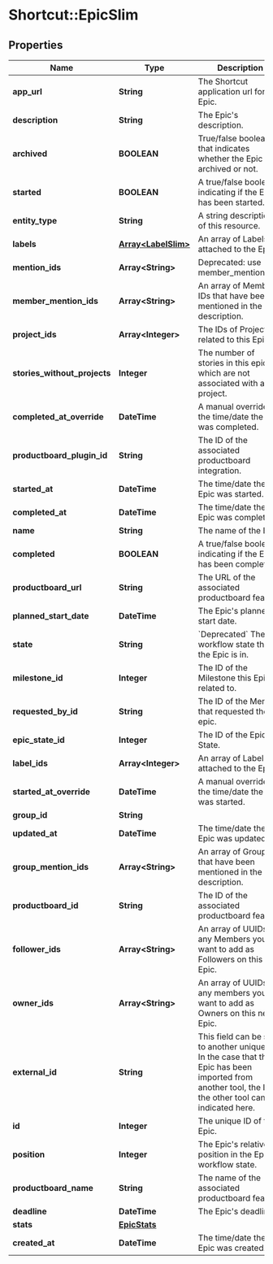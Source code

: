 # Shortcut::EpicSlim

## Properties
Name | Type | Description | Notes
------------ | ------------- | ------------- | -------------
**app_url** | **String** | The Shortcut application url for the Epic. | 
**description** | **String** | The Epic&#x27;s description. | [optional] 
**archived** | **BOOLEAN** | True/false boolean that indicates whether the Epic is archived or not. | 
**started** | **BOOLEAN** | A true/false boolean indicating if the Epic has been started. | 
**entity_type** | **String** | A string description of this resource. | 
**labels** | [**Array&lt;LabelSlim&gt;**](LabelSlim.md) | An array of Labels attached to the Epic. | 
**mention_ids** | **Array&lt;String&gt;** | Deprecated: use member_mention_ids. | 
**member_mention_ids** | **Array&lt;String&gt;** | An array of Member IDs that have been mentioned in the Epic description. | 
**project_ids** | **Array&lt;Integer&gt;** | The IDs of Projects related to this Epic. | 
**stories_without_projects** | **Integer** | The number of stories in this epic which are not associated with a project. | 
**completed_at_override** | **DateTime** | A manual override for the time/date the Epic was completed. | 
**productboard_plugin_id** | **String** | The ID of the associated productboard integration. | 
**started_at** | **DateTime** | The time/date the Epic was started. | 
**completed_at** | **DateTime** | The time/date the Epic was completed. | 
**name** | **String** | The name of the Epic. | 
**completed** | **BOOLEAN** | A true/false boolean indicating if the Epic has been completed. | 
**productboard_url** | **String** | The URL of the associated productboard feature. | 
**planned_start_date** | **DateTime** | The Epic&#x27;s planned start date. | 
**state** | **String** | &#x60;Deprecated&#x60; The workflow state that the Epic is in. | 
**milestone_id** | **Integer** | The ID of the Milestone this Epic is related to. | 
**requested_by_id** | **String** | The ID of the Member that requested the epic. | 
**epic_state_id** | **Integer** | The ID of the Epic State. | 
**label_ids** | **Array&lt;Integer&gt;** | An array of Label ids attached to the Epic. | 
**started_at_override** | **DateTime** | A manual override for the time/date the Epic was started. | 
**group_id** | **String** |  | 
**updated_at** | **DateTime** | The time/date the Epic was updated. | 
**group_mention_ids** | **Array&lt;String&gt;** | An array of Group IDs that have been mentioned in the Epic description. | 
**productboard_id** | **String** | The ID of the associated productboard feature. | 
**follower_ids** | **Array&lt;String&gt;** | An array of UUIDs for any Members you want to add as Followers on this Epic. | 
**owner_ids** | **Array&lt;String&gt;** | An array of UUIDs for any members you want to add as Owners on this new Epic. | 
**external_id** | **String** | This field can be set to another unique ID. In the case that the Epic has been imported from another tool, the ID in the other tool can be indicated here. | 
**id** | **Integer** | The unique ID of the Epic. | 
**position** | **Integer** | The Epic&#x27;s relative position in the Epic workflow state. | 
**productboard_name** | **String** | The name of the associated productboard feature. | 
**deadline** | **DateTime** | The Epic&#x27;s deadline. | 
**stats** | [**EpicStats**](EpicStats.md) |  | 
**created_at** | **DateTime** | The time/date the Epic was created. | 


